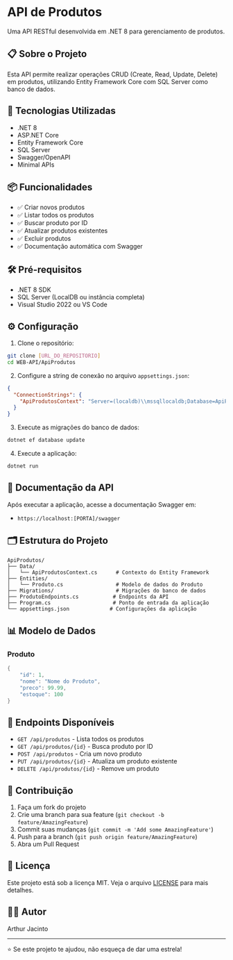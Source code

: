 # API de Produtos

Uma API RESTful desenvolvida em .NET 8 para gerenciamento de produtos.

## 📋 Sobre o Projeto

Esta API permite realizar operações CRUD (Create, Read, Update, Delete) em produtos, utilizando Entity Framework Core com SQL Server como banco de dados.

## 🚀 Tecnologias Utilizadas

- .NET 8
- ASP.NET Core
- Entity Framework Core
- SQL Server
- Swagger/OpenAPI
- Minimal APIs

## 📦 Funcionalidades

- ✅ Criar novos produtos
- ✅ Listar todos os produtos
- ✅ Buscar produto por ID
- ✅ Atualizar produtos existentes
- ✅ Excluir produtos
- ✅ Documentação automática com Swagger

## 🛠️ Pré-requisitos

- .NET 8 SDK
- SQL Server (LocalDB ou instância completa)
- Visual Studio 2022 ou VS Code

## ⚙️ Configuração

1. Clone o repositório:
```bash
git clone [URL_DO_REPOSITORIO]
cd WEB-API/ApiProdutos
```

2. Configure a string de conexão no arquivo `appsettings.json`:
```json
{
  "ConnectionStrings": {
    "ApiProdutosContext": "Server=(localdb)\\mssqllocaldb;Database=ApiProdutosContext;Trusted_Connection=True;MultipleActiveResultSets=true"
  }
}
```

3. Execute as migrações do banco de dados:
```bash
dotnet ef database update
```

4. Execute a aplicação:
```bash
dotnet run
```

## 📖 Documentação da API

Após executar a aplicação, acesse a documentação Swagger em:
- `https://localhost:[PORTA]/swagger`

## 🗂️ Estrutura do Projeto

```
ApiProdutos/
├── Data/
│   └── ApiProdutosContext.cs      # Contexto do Entity Framework
├── Entities/
│   └── Produto.cs                 # Modelo de dados do Produto
├── Migrations/                    # Migrações do banco de dados
├── ProdutoEndpoints.cs           # Endpoints da API
├── Program.cs                    # Ponto de entrada da aplicação
└── appsettings.json             # Configurações da aplicação
```

## 📊 Modelo de Dados

### Produto
```csharp
{
    "id": 1,
    "nome": "Nome do Produto",
    "preco": 99.99,
    "estoque": 100
}
```

## 🔧 Endpoints Disponíveis

- `GET /api/produtos` - Lista todos os produtos
- `GET /api/produtos/{id}` - Busca produto por ID
- `POST /api/produtos` - Cria um novo produto
- `PUT /api/produtos/{id}` - Atualiza um produto existente
- `DELETE /api/produtos/{id}` - Remove um produto

## 🤝 Contribuição

1. Faça um fork do projeto
2. Crie uma branch para sua feature (`git checkout -b feature/AmazingFeature`)
3. Commit suas mudanças (`git commit -m 'Add some AmazingFeature'`)
4. Push para a branch (`git push origin feature/AmazingFeature`)
5. Abra um Pull Request

## 📝 Licença

Este projeto está sob a licença MIT. Veja o arquivo [LICENSE](LICENSE) para mais detalhes.

## 👨‍💻 Autor

Arthur Jacinto

---

⭐ Se este projeto te ajudou, não esqueça de dar uma estrela!

